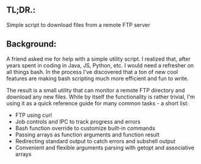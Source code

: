## TL;DR.:
Simple script to download files from a remote FTP server

## Background:
A friend asked me for help with a simple utility script. I realized that, after years spent in coding in Java, JS, Python, etc. I would need a refresher on all things bash. In the process I've discovered that a ton of new cool features are making bash scripting much more efficient and fun to write.

The result is a small utility that can monitor a remote FTP directory and download any new files. While by itself the functionality is rather trivial, I'm using it as a quick reference guide for many common tasks - a short list:

- FTP using curl
- Job controls and IPC to track progress and errors
- Bash function override to customize built-in commands
- Passing arrays as function arguments and function result
- Redirecting standard output to catch errors and subshell output
- Convenient and flexible arguments parsing with getopt and associative arrays
